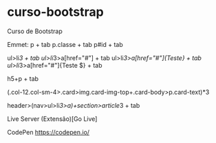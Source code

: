 # curso-bootstrap
Curso de Bootstrap


Emmet:
  p + tab
  p.classe + tab
  p#id + tab

  ul>li*3 + tab
  ul>li*3>a[href="#"] + tab
  ul>li*3>a[href="#"]{Teste} + tab
  ul>li*3>a[href="#"]{Teste $} + tab

  h5+p + tab

  (.col-12.col-sm-4>.card>img.card-img-top+.card-body>p.card-text)*3

  header>(nav>ul>li*3>a)+section>article*3 + tab

Live Server (Extensão)[Go Live]

CodePen
  https://codepen.io/


